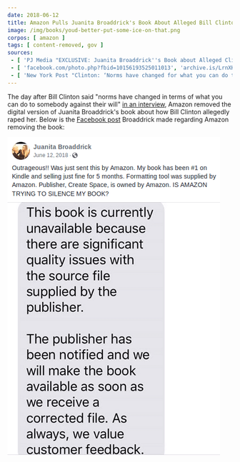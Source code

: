```yaml
---
date: 2018-06-12
title: Amazon Pulls Juanita Broaddrick's Book About Alleged Bill Clinton Rape
image: /img/books/youd-better-put-some-ice-on-that.png
corpos: [ amazon ]
tags: [ content-removed, gov ]
sources:
 - [ 'PJ Media "EXCLUSIVE: Juanita Broaddrick''s Book about Alleged Clinton Rape Disappears from Amazon" by Jeff Reynolds (12 Jun 2018)', 'archive.is/3B01E' ]
 - [ 'facebook.com/photo.php?fbid=10156193525011013', 'archive.is/LrnXH' ]
 - [ 'New York Post "Clinton: ‘Norms have changed for what you can do to somebody against their will’" by Chris Perez (11 Jun 2018)', 'archive.is/0tQZo' ]
---
```


The day after Bill Clinton said "norms have changed in terms of what you can do
to somebody against their will" [in an interview](https://archive.is/0tQZo),
Amazon removed the digital version of Juanita Broaddrick's book about how Bill
Clinton allegedly raped her. Below is the [Facebook
post](https://www.facebook.com/photo.php?fbid=10156193525011013) Broaddrick
made regarding Amazon removing the book:

[![Juanita Broaddrick's Facebook Post About Amazon Removing Her Book](broaddrick-facebook-post.png)](broaddrick-facebook-post.png)
